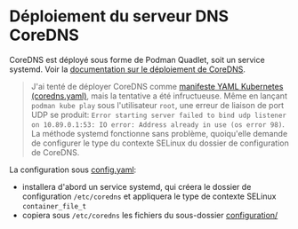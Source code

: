 # Déploiement du serveur DNS CoreDNS

CoreDNS est déployé sous forme de Podman Quadlet, soit un service systemd. Voir la [documentation sur le déploiement de CoreDNS](../../../docs/dns/README.md).

> J'ai tenté de déployer CoreDNS comme [manifeste YAML Kubernetes (coredns.yaml)](archive/coredns.yaml), mais la tentative a été infructueuse. Même en lançant `podman kube play` sous l'utilisateur `root`, une erreur de liaison de port UDP se produit: `Error starting server failed to bind udp listener on 10.89.0.1:53: IO error: Address already in use (os error 98)`. La méthode systemd fonctionne sans problème, quoiqu'elle demande de configurer le type du contexte SELinux du dossier de configuration de CoreDNS.

La configuration sous [config.yaml](../config.yaml):

* installera d'abord un service systemd, qui créera le dossier de configuration `/etc/coredns` et appliquera le type de contexte SELinux `container_file_t`
* copiera sous `/etc/coredns` les fichiers du sous-dossier [configuration/](configuration/)
